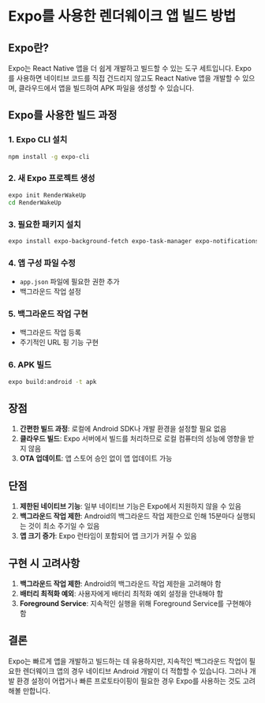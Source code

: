 # Expo를 사용한 렌더웨이크 앱 빌드 방법

## Expo란?
Expo는 React Native 앱을 더 쉽게 개발하고 빌드할 수 있는 도구 세트입니다. Expo를 사용하면 네이티브 코드를 직접 건드리지 않고도 React Native 앱을 개발할 수 있으며, 클라우드에서 앱을 빌드하여 APK 파일을 생성할 수 있습니다.

## Expo를 사용한 빌드 과정

### 1. Expo CLI 설치
```bash
npm install -g expo-cli
```

### 2. 새 Expo 프로젝트 생성
```bash
expo init RenderWakeUp
cd RenderWakeUp
```

### 3. 필요한 패키지 설치
```bash
expo install expo-background-fetch expo-task-manager expo-notifications react-native-url-polyfill
```

### 4. 앱 구성 파일 수정
- `app.json` 파일에 필요한 권한 추가
- 백그라운드 작업 설정

### 5. 백그라운드 작업 구현
- 백그라운드 작업 등록
- 주기적인 URL 핑 기능 구현

### 6. APK 빌드
```bash
expo build:android -t apk
```

## 장점
1. **간편한 빌드 과정**: 로컬에 Android SDK나 개발 환경을 설정할 필요 없음
2. **클라우드 빌드**: Expo 서버에서 빌드를 처리하므로 로컬 컴퓨터의 성능에 영향을 받지 않음
3. **OTA 업데이트**: 앱 스토어 승인 없이 앱 업데이트 가능

## 단점
1. **제한된 네이티브 기능**: 일부 네이티브 기능은 Expo에서 지원하지 않을 수 있음
2. **백그라운드 작업 제한**: Android의 백그라운드 작업 제한으로 인해 15분마다 실행되는 것이 최소 주기일 수 있음
3. **앱 크기 증가**: Expo 런타임이 포함되어 앱 크기가 커질 수 있음

## 구현 시 고려사항
1. **백그라운드 작업 제한**: Android의 백그라운드 작업 제한을 고려해야 함
2. **배터리 최적화 예외**: 사용자에게 배터리 최적화 예외 설정을 안내해야 함
3. **Foreground Service**: 지속적인 실행을 위해 Foreground Service를 구현해야 함

## 결론
Expo는 빠르게 앱을 개발하고 빌드하는 데 유용하지만, 지속적인 백그라운드 작업이 필요한 렌더웨이크 앱의 경우 네이티브 Android 개발이 더 적합할 수 있습니다. 그러나 개발 환경 설정이 어렵거나 빠른 프로토타이핑이 필요한 경우 Expo를 사용하는 것도 고려해볼 만합니다.
